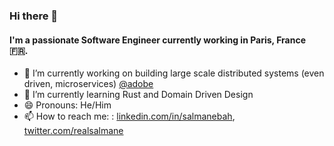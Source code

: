 ### Hi there 👋

#### I'm a passionate Software Engineer currently working in Paris, France 🇫🇷. 

- 🔭 I’m currently working on building large scale distributed systems (even driven, microservices) [@adobe](https://github.com/adobe)
- 🌱 I’m currently learning Rust and Domain Driven Design
- 😄 Pronouns: He/Him
- 📫 How to reach me: : [linkedin.com/in/salmanebah](https://www.linkedin.com/in/salmanebah), [twitter.com/realsalmane](https://twitter.com/realsalmane)

<!--
**salmanebah/salmanebah** is a ✨ _special_ ✨ repository because its `README.md` (this file) appears on your GitHub profile.

Here are some ideas to get you started:


- 🌱 I’m currently learning ...
- 👯 I’m looking to collaborate on ...
- 🤔 I’m looking for help with ...
- 💬 Ask me about ...

- 😄 Pronouns: ...
- ⚡ Fun fact: ...
-->
